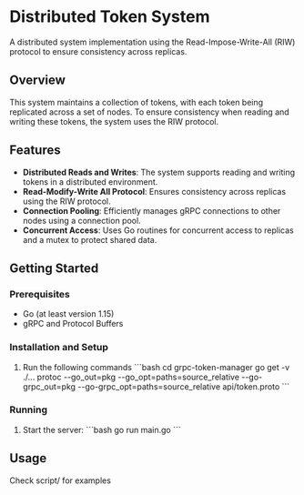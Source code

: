 # Distributed Token System

A distributed system implementation using the Read-Impose-Write-All (RIW) protocol to ensure consistency across replicas.

## Overview

This system maintains a collection of tokens, with each token being replicated across a set of nodes. To ensure consistency when reading and writing these tokens, the system uses the RIW protocol.

## Features

- **Distributed Reads and Writes**: The system supports reading and writing tokens in a distributed environment.
- **Read-Modify-Write All Protocol**: Ensures consistency across replicas using the RIW protocol.
- **Connection Pooling**: Efficiently manages gRPC connections to other nodes using a connection pool.
- **Concurrent Access**: Uses Go routines for concurrent access to replicas and a mutex to protect shared data.

## Getting Started

### Prerequisites

- Go (at least version 1.15)
- gRPC and Protocol Buffers

### Installation and Setup

1. Run the following commands
\```bash
cd grpc-token-manager
go get -v ./...
protoc --go_out=pkg --go_opt=paths=source_relative --go-grpc_out=pkg --go-grpc_opt=paths=source_relative api/token.proto
\```

### Running

1. Start the server:
\```bash
go run main.go
\```

## Usage

Check script/ for examples
